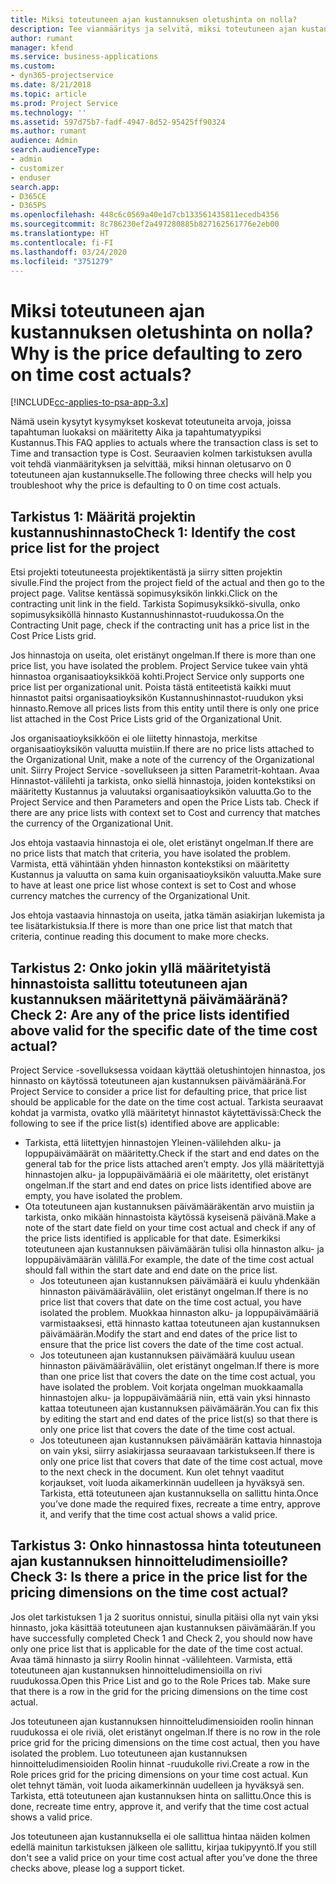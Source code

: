 ```yaml
---
title: Miksi toteutuneen ajan kustannuksen oletushinta on nolla?
description: Tee vianmääritys ja selvitä, miksi toteutuneen ajan kustannuksen hinnan oletusarvo on 0.
author: rumant
manager: kfend
ms.service: business-applications
ms.custom:
- dyn365-projectservice
ms.date: 8/21/2018
ms.topic: article
ms.prod: Project Service
ms.technology: ''
ms.assetid: 597d75b7-fadf-4947-8d52-95425ff90324
ms.author: rumant
audience: Admin
search.audienceType:
- admin
- customizer
- enduser
search.app:
- D365CE
- D365PS
ms.openlocfilehash: 448c6c0569a40e1d7cb133561435811ecedb4356
ms.sourcegitcommit: 8c786230ef2a497280885b827162561776e2eb00
ms.translationtype: HT
ms.contentlocale: fi-FI
ms.lasthandoff: 03/24/2020
ms.locfileid: "3751279"
---
```

# <a name="why-is-the-price-defaulting-to-zero-on-time-cost-actuals"></a><span data-ttu-id="fdee1-103">Miksi toteutuneen ajan kustannuksen oletushinta on nolla?</span><span class="sxs-lookup"><span data-stu-id="fdee1-103">Why is the price defaulting to zero on time cost actuals?</span></span>

[!INCLUDE[cc-applies-to-psa-app-3.x](../includes/cc-applies-to-psa-app-3x.md)]

<span data-ttu-id="fdee1-104">Nämä usein kysytyt kysymykset koskevat toteutuneita arvoja, joissa tapahtuman luokaksi on määritetty Aika ja tapahtumatyypiksi Kustannus.</span><span class="sxs-lookup"><span data-stu-id="fdee1-104">This FAQ applies to actuals where the transaction class is set to Time and transaction type is Cost.</span></span> <span data-ttu-id="fdee1-105">Seuraavien kolmen tarkistuksen avulla voit tehdä vianmäärityksen ja selvittää, miksi hinnan oletusarvo on 0 toteutuneen ajan kustannukselle.</span><span class="sxs-lookup"><span data-stu-id="fdee1-105">The following three checks will help you troubleshoot why the price is defaulting to 0 on time cost actuals.</span></span>
 
## <a name="check-1-identify-the-cost-price-list-for-the-project"></a><span data-ttu-id="fdee1-106">Tarkistus 1: Määritä projektin kustannushinnasto</span><span class="sxs-lookup"><span data-stu-id="fdee1-106">Check 1: Identify the cost price list for the project</span></span>

<span data-ttu-id="fdee1-107">Etsi projekti toteutuneesta projektikentästä ja siirry sitten projektin sivulle.</span><span class="sxs-lookup"><span data-stu-id="fdee1-107">Find the project from the project field of the actual and then go to the project page.</span></span> <span data-ttu-id="fdee1-108">Valitse kentässä sopimusyksikön linkki.</span><span class="sxs-lookup"><span data-stu-id="fdee1-108">Click on the contracting unit link in the field.</span></span> <span data-ttu-id="fdee1-109">Tarkista Sopimusyksikkö-sivulla, onko sopimusyksiköllä hinnasto Kustannushinnastot-ruudukossa.</span><span class="sxs-lookup"><span data-stu-id="fdee1-109">On the Contracting Unit page, check if the contracting unit has a price list in the Cost Price Lists grid.</span></span>

<span data-ttu-id="fdee1-110">Jos hinnastoja on useita, olet eristänyt ongelman.</span><span class="sxs-lookup"><span data-stu-id="fdee1-110">If there is more than one price list, you have isolated the problem.</span></span> <span data-ttu-id="fdee1-111">Project Service tukee vain yhtä hinnastoa organisaatioyksikköä kohti.</span><span class="sxs-lookup"><span data-stu-id="fdee1-111">Project Service only supports one price list per organizational unit.</span></span> <span data-ttu-id="fdee1-112">Poista tästä entiteetistä kaikki muut hinnastot paitsi organisaatioyksikön Kustannushinnastot-ruudukon yksi hinnasto.</span><span class="sxs-lookup"><span data-stu-id="fdee1-112">Remove all prices lists from this entity until there is only one price list attached in the Cost Price Lists grid of the Organizational Unit.</span></span>

<span data-ttu-id="fdee1-113">Jos organisaatioyksikköön ei ole liitetty hinnastoja, merkitse organisaatioyksikön valuutta muistiin.</span><span class="sxs-lookup"><span data-stu-id="fdee1-113">If there are no price lists attached to the Organizational Unit, make a note of the currency of the Organizational unit.</span></span> <span data-ttu-id="fdee1-114">Siirry Project Service -sovellukseen ja sitten Parametrit-kohtaan. Avaa Hinnastot-välilehti ja tarkista, onko siellä hinnastoja, joiden kontekstiksi on määritetty Kustannus ja valuutaksi organisaatioyksikön valuutta.</span><span class="sxs-lookup"><span data-stu-id="fdee1-114">Go to the Project Service and then Parameters and open the Price Lists tab. Check if there are any price lists with context set to Cost and currency that matches the currency of the Organizational Unit.</span></span>
 
<span data-ttu-id="fdee1-115">Jos ehtoja vastaavia hinnastoja ei ole, olet eristänyt ongelman.</span><span class="sxs-lookup"><span data-stu-id="fdee1-115">If there are no price lists that match that criteria, you have isolated the problem.</span></span> <span data-ttu-id="fdee1-116">Varmista, että vähintään yhden hinnaston kontekstiksi on määritetty Kustannus ja valuutta on sama kuin organisaatioyksikön valuutta.</span><span class="sxs-lookup"><span data-stu-id="fdee1-116">Make sure to have at least one price list whose context is set to Cost and whose currency matches the currency of the Organizational Unit.</span></span>

<span data-ttu-id="fdee1-117">Jos ehtoja vastaavia hinnastoja on useita, jatka tämän asiakirjan lukemista ja tee lisätarkistuksia.</span><span class="sxs-lookup"><span data-stu-id="fdee1-117">If there is more than one price list that match that criteria, continue reading this document to make more checks.</span></span>

## <a name="check-2-are-any-of-the-price-lists-identified-above-valid-for-the-specific-date-of-the-time-cost-actual"></a><span data-ttu-id="fdee1-118">Tarkistus 2: Onko jokin yllä määritetyistä hinnastoista sallittu toteutuneen ajan kustannuksen määritettynä päivämääränä?</span><span class="sxs-lookup"><span data-stu-id="fdee1-118">Check 2: Are any of the price lists identified above valid for the specific date of the time cost actual?</span></span>

<span data-ttu-id="fdee1-119">Project Service -sovelluksessa voidaan käyttää oletushintojen hinnastoa, jos hinnasto on käytössä toteutuneen ajan kustannuksen päivämääränä.</span><span class="sxs-lookup"><span data-stu-id="fdee1-119">For Project Service to consider a price list for defaulting price, that price list should be applicable for the date on the time cost actual.</span></span> <span data-ttu-id="fdee1-120">Tarkista seuraavat kohdat ja varmista, ovatko yllä määritetyt hinnastot käytettävissä:</span><span class="sxs-lookup"><span data-stu-id="fdee1-120">Check the following to see if the price list(s) identified above are applicable:</span></span>

- <span data-ttu-id="fdee1-121">Tarkista, että liitettyjen hinnastojen Yleinen-välilehden alku- ja loppupäivämäärät on määritetty.</span><span class="sxs-lookup"><span data-stu-id="fdee1-121">Check if the start and end dates on the general tab for the price lists attached aren’t empty.</span></span> <span data-ttu-id="fdee1-122">Jos yllä määritettyjä hinnastojen alku- ja loppupäivämääriä ei ole määritetty, olet eristänyt ongelman.</span><span class="sxs-lookup"><span data-stu-id="fdee1-122">If the start and end dates on price lists identified above are empty, you have isolated the problem.</span></span> 
- <span data-ttu-id="fdee1-123">Ota toteutuneen ajan kustannuksen päivämääräkentän arvo muistiin ja tarkista, onko mikään hinnastoista käytössä kyseisenä päivänä.</span><span class="sxs-lookup"><span data-stu-id="fdee1-123">Make a note of the start date field on your time cost actual and check if any of the price lists identified is applicable for that date.</span></span> <span data-ttu-id="fdee1-124">Esimerkiksi toteutuneen ajan kustannuksen päivämäärän tulisi olla hinnaston alku- ja loppupäivämäärän välillä.</span><span class="sxs-lookup"><span data-stu-id="fdee1-124">For example, the date of the time cost actual should fall within the start date and end date on the price list.</span></span> 
    - <span data-ttu-id="fdee1-125">Jos toteutuneen ajan kustannuksen päivämäärä ei kuulu yhdenkään hinnaston päivämääräväliin, olet eristänyt ongelman.</span><span class="sxs-lookup"><span data-stu-id="fdee1-125">If there is no price list that covers that date on the time cost actual, you have isolated the problem.</span></span> <span data-ttu-id="fdee1-126">Muokkaa hinnaston alku- ja loppupäivämääriä varmistaaksesi, että hinnasto kattaa toteutuneen ajan kustannuksen päivämäärän.</span><span class="sxs-lookup"><span data-stu-id="fdee1-126">Modify the start and end dates of the price list to ensure that the price list covers the date of the time cost actual.</span></span> 
    - <span data-ttu-id="fdee1-127">Jos toteutuneen ajan kustannuksen päivämäärä kuuluu usean hinnaston päivämääräväliin, olet eristänyt ongelman.</span><span class="sxs-lookup"><span data-stu-id="fdee1-127">If there is more than one price list that covers the date on the time cost actual, you have isolated the problem.</span></span> <span data-ttu-id="fdee1-128">Voit korjata ongelman muokkaamalla hinnastojen alku- ja loppupäivämääriä niin, että vain yksi hinnasto kattaa toteutuneen ajan kustannuksen päivämäärän.</span><span class="sxs-lookup"><span data-stu-id="fdee1-128">You can fix this by editing the start and end dates of the price list(s) so that there is only one price list that covers the date of the time cost actual.</span></span> 
    - <span data-ttu-id="fdee1-129">Jos toteutuneen ajan kustannuksen päivämäärän kattavia hinnastoja on vain yksi, siirry asiakirjassa seuraavaan tarkistukseen.</span><span class="sxs-lookup"><span data-stu-id="fdee1-129">If there is only one price list that covers that date of the time cost actual, move to the next check in the document.</span></span>
<span data-ttu-id="fdee1-130">Kun olet tehnyt vaaditut korjaukset, voit luoda aikamerkinnän uudelleen ja hyväksyä sen. Tarkista, että toteutuneen ajan kustannuksella on sallittu hinta.</span><span class="sxs-lookup"><span data-stu-id="fdee1-130">Once you’ve done made the required fixes, recreate a time entry, approve it, and verify that the time cost actual shows a valid price.</span></span>

## <a name="check-3-is-there-a-price-in-the-price-list-for-the-pricing-dimensions-on-the-time-cost-actual"></a><span data-ttu-id="fdee1-131">Tarkistus 3: Onko hinnastossa hinta toteutuneen ajan kustannuksen hinnoitteludimensioille?</span><span class="sxs-lookup"><span data-stu-id="fdee1-131">Check 3: Is there a price in the price list for the pricing dimensions on the time cost actual?</span></span>

<span data-ttu-id="fdee1-132">Jos olet tarkistuksen 1 ja 2 suoritus onnistui, sinulla pitäisi olla nyt vain yksi hinnasto, joka käsittää toteutuneen ajan kustannuksen päivämäärän.</span><span class="sxs-lookup"><span data-stu-id="fdee1-132">If you have successfully completed Check 1 and Check 2, you should now have only one price list that is applicable for the date of the time cost actual.</span></span> <span data-ttu-id="fdee1-133">Avaa tämä hinnasto ja siirry Roolin hinnat -välilehteen. Varmista, että toteutuneen ajan kustannuksen hinnoitteludimensioilla on rivi ruudukossa.</span><span class="sxs-lookup"><span data-stu-id="fdee1-133">Open this Price List and go to the Role Prices tab. Make sure that there is a row in the grid for the pricing dimensions on the time cost actual.</span></span>

<span data-ttu-id="fdee1-134">Jos toteutuneen ajan kustannuksen hinnoitteludimensioiden roolin hinnan ruudukossa ei ole riviä, olet eristänyt ongelman.</span><span class="sxs-lookup"><span data-stu-id="fdee1-134">If there is no row in the role price grid for the pricing dimensions on the time cost actual, then you have isolated the problem.</span></span> <span data-ttu-id="fdee1-135">Luo toteutuneen ajan kustannuksen hinnoitteludimensioiden Roolin hinnat -ruudukolle rivi.</span><span class="sxs-lookup"><span data-stu-id="fdee1-135">Create a row in the Role prices grid for the pricing dimensions on your time cost actual.</span></span> <span data-ttu-id="fdee1-136">Kun olet tehnyt tämän, voit luoda aikamerkinnän uudelleen ja hyväksyä sen. Tarkista, että toteutuneen ajan kustannuksen hinta on sallittu.</span><span class="sxs-lookup"><span data-stu-id="fdee1-136">Once this is done, recreate time entry, approve it, and verify that the time cost actual shows a valid price.</span></span>
 
<span data-ttu-id="fdee1-137">Jos toteutuneen ajan kustannuksella ei ole sallittua hintaa näiden kolmen edellä mainitun tarkistuksen jälkeen ole sallittu, kirjaa tukipyyntö.</span><span class="sxs-lookup"><span data-stu-id="fdee1-137">If you still don't see a valid price on your time cost actual after you’ve done the three checks above, please log a support ticket.</span></span>



